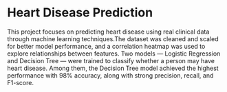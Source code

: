 # Heart Disease Prediction
This project focuses on predicting heart disease using real clinical data through machine learning techniques.The dataset was cleaned and scaled for better model performance, and a correlation heatmap was used to explore relationships between features. Two models — Logistic Regression and Decision Tree — were trained to classify whether a person may have heart disease. Among them, the Decision Tree model achieved the highest performance with 98% accuracy, along with strong precision, recall, and F1-score.
